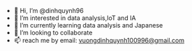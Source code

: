 - 👋 Hi, I’m @dinhquynh96
- 👀 I’m interested in data analysis,IoT and IA
- 🌱 I’m currently learning data analysis and Japanese
- 💞️ I’m looking to collaborate 
- 📫 reach me by email: vuongdinhquynh100996@gmail.com

<!---
dinhquynh96/dinhquynh96 is a ✨ special ✨ repository because its `README.md` (this file) appears on your GitHub profile.
You can click the Preview link to take a look at your changes.
--->
